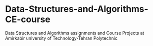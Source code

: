 # Data-Structures-and-Algorithms-CE-course
Data Structures and Algorithms assignments and Course Projects at Amirkabir university of Technology-Tehran Polytechnic


